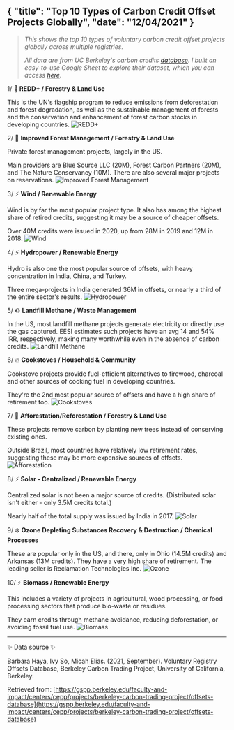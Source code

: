 {
  "title": "Top 10 Types of Carbon Credit Offset Projects Globally",
  "date": "12/04/2021"
}
---

>  *This shows the top 10 types of voluntary carbon credit offset projects globally across multiple registries.*
>
> *All data are from UC Berkeley's carbon credits [database](https://gspp.berkeley.edu/faculty-and-impact/centers/cepp/projects/berkeley-carbon-trading-project/offsets-database). I built an easy-to-use Google Sheet to explore their dataset, which you can access [here](https://docs.google.com/spreadsheets/d/1rxJt3dqsSF4Yk299CQY1buU909luPLn0btE_ITVKa0E/edit?usp=sharing).*
>

1/
🌳 **REDD+ / Forestry & Land Use**

This is the UN's flagship program to reduce emissions from deforestation and forest degradation, as well as the sustainable management of forests and the conservation and enhancement of forest carbon stocks in developing countries.
![REDD+](/public/images/carbon_credits/1.png)

2/
🌳 **Improved Forest Management / Forestry & Land Use**

Private forest management projects, largely in the US.

Main providers are Blue Source LLC (20M), Forest Carbon Partners (20M), and The Nature Conservancy (10M). There are also several major projects on reservations.
![Improved Forest Management](/public/images/carbon_credits/2.png)

3/
⚡️ **Wind / Renewable Energy**

Wind is by far the most popular project type. It also has among the highest share of retired credits, suggesting it may be a source of cheaper offsets.

Over 40M credits were issued in 2020, up from 28M in 2019 and 12M in 2018.
![Wind](/public/images/carbon_credits/3.png)

4/
⚡️ **Hydropower / Renewable Energy**

Hydro is also one the most popular source of offsets, with heavy concentration in India, China, and Turkey.

Three mega-projects in India generated 36M in offsets, or nearly a third of the entire sector's results.
![Hydropower](/public/images/carbon_credits/4.png)

5/
♻️ **Landfill Methane / Waste Management**

In the US, most landfill methane projects generate electricity or directly use the gas captured. EESI estimates such projects have an avg 14 and 54% IRR, respectively, making many worthwhile even in the absence of carbon credits.
![Landfill Methane](/public/images/carbon_credits/5.png)

6/
🔥 **Cookstoves / Household & Community**

Cookstove projects provide fuel-efficient alternatives to firewood, charcoal and other sources of cooking fuel in developing countries.

They're the 2nd most popular source of offsets and have a high share of retirement too.
![Cookstoves](/public/images/carbon_credits/6.png)

7/
🌳 **Afforestation/Reforestation / Forestry & Land Use**

These projects remove carbon by planting new trees instead of conserving existing ones.

Outside Brazil, most countries have relatively low retirement rates, suggesting these may be more expensive sources of offsets.
![Afforestation](/public/images/carbon_credits/7.png)

8/
⚡️ **Solar - Centralized / Renewable Energy**

Centralized solar is not been a major source of credits. (Distributed solar isn't either - only 3.5M credits total.)

Nearly half of the total supply was issued by India in 2017.
![Solar](/public/images/carbon_credits/8.png)

9/
❄️ **Ozone Depleting Substances Recovery & Destruction / Chemical Processes**

These are popular only in the US, and there, only in Ohio (14.5M credits) and Arkansas (13M credits). They have a very high share of retirement. The leading seller is Reclamation Technologies Inc.
![Ozone](/public/images/carbon_credits/9.png)

10/
⚡️ **Biomass / Renewable Energy**

This includes a variety of projects in agricultural, wood processing, or food processing sectors that produce bio-waste or residues.

They earn credits through methane avoidance, reducing deforestation, or avoiding fossil fuel use.
![Biomass](/public/images/carbon_credits/10.png)

---

✨ Data source ✨

Barbara Haya, Ivy So, Micah Elias. (2021, September). Voluntary Registry Offsets Database, Berkeley Carbon Trading Project, University of California, Berkeley.

Retrieved from: [https://gspp.berkeley.edu/faculty-and-impact/centers/cepp/projects/berkeley-carbon-trading-project/offsets-database](https://gspp.berkeley.edu/faculty-and-impact/centers/cepp/projects/berkeley-carbon-trading-project/offsets-database)